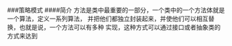 ###策略模式
####简介
    方法是类中最重要的一部分，一个类中的一个方法体就是一个算法，定义一系列算法，
    并把他们都独立封装起来，并使他们可以相互替换，也就是说，一个方法可以有多种
    实现，这种方式可以通过接口或者抽象类的方式来达到